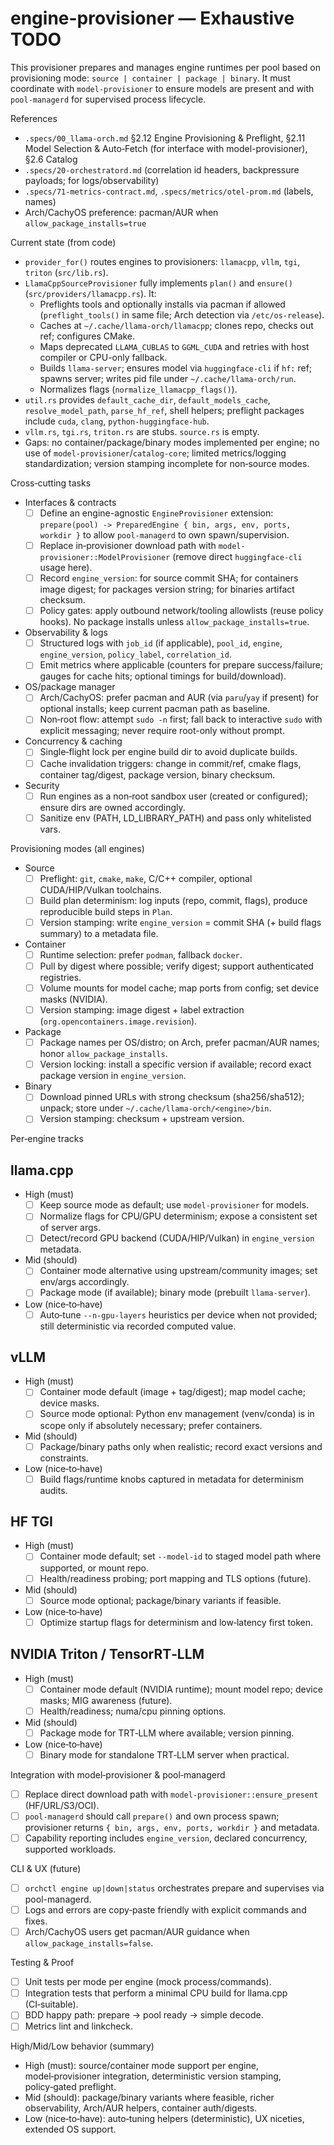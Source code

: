 # engine-provisioner — Exhaustive TODO

This provisioner prepares and manages engine runtimes per pool based on provisioning mode: `source | container | package | binary`. It must coordinate with `model-provisioner` to ensure models are present and with `pool-managerd` for supervised process lifecycle.

References
- `.specs/00_llama-orch.md` §2.12 Engine Provisioning & Preflight, §2.11 Model Selection & Auto‑Fetch (for interface with model-provisioner), §2.6 Catalog
- `.specs/20-orchestratord.md` (correlation id headers, backpressure payloads; for logs/observability)
- `.specs/71-metrics-contract.md`, `.specs/metrics/otel-prom.md` (labels, names)
- Arch/CachyOS preference: pacman/AUR when `allow_package_installs=true`

Current state (from code)
- `provider_for()` routes engines to provisioners: `llamacpp`, `vllm`, `tgi`, `triton` (`src/lib.rs`).
- `LlamaCppSourceProvisioner` fully implements `plan()` and `ensure()` (`src/providers/llamacpp.rs`). It:
  - Preflights tools and optionally installs via pacman if allowed (`preflight_tools()` in same file; Arch detection via `/etc/os-release`).
  - Caches at `~/.cache/llama-orch/llamacpp`; clones repo, checks out ref; configures CMake.
  - Maps deprecated `LLAMA_CUBLAS` to `GGML_CUDA` and retries with host compiler or CPU-only fallback.
  - Builds `llama-server`; ensures model via `huggingface-cli` if `hf:` ref; spawns server; writes pid file under `~/.cache/llama-orch/run`.
  - Normalizes flags (`normalize_llamacpp_flags()`).
- `util.rs` provides `default_cache_dir`, `default_models_cache`, `resolve_model_path`, `parse_hf_ref`, shell helpers; preflight packages include `cuda`, `clang`, `python-huggingface-hub`.
- `vllm.rs`, `tgi.rs`, `triton.rs` are stubs. `source.rs` is empty.
- Gaps: no container/package/binary modes implemented per engine; no use of `model-provisioner`/`catalog-core`; limited metrics/logging standardization; version stamping incomplete for non‑source modes.

Cross‑cutting tasks
- Interfaces & contracts
  - [ ] Define an engine-agnostic `EngineProvisioner` extension: `prepare(pool) -> PreparedEngine { bin, args, env, ports, workdir }` to allow `pool-managerd` to own spawn/supervision.
  - [ ] Replace in‑provisioner download path with `model-provisioner::ModelProvisioner` (remove direct `huggingface-cli` usage here).
  - [ ] Record `engine_version`: for source commit SHA; for containers image digest; for packages version string; for binaries artifact checksum.
  - [ ] Policy gates: apply outbound network/tooling allowlists (reuse policy hooks). No package installs unless `allow_package_installs=true`.
- Observability & logs
  - [ ] Structured logs with `job_id` (if applicable), `pool_id`, `engine`, `engine_version`, `policy_label`, `correlation_id`.
  - [ ] Emit metrics where applicable (counters for prepare success/failure; gauges for cache hits; optional timings for build/download).
- OS/package manager
  - [ ] Arch/CachyOS: prefer pacman and AUR (via `paru`/`yay` if present) for optional installs; keep current pacman path as baseline.
  - [ ] Non‑root flow: attempt `sudo -n` first; fall back to interactive `sudo` with explicit messaging; never require root-only without prompt.
- Concurrency & caching
  - [ ] Single‑flight lock per engine build dir to avoid duplicate builds.
  - [ ] Cache invalidation triggers: change in commit/ref, cmake flags, container tag/digest, package version, binary checksum.
- Security
  - [ ] Run engines as a non‑root sandbox user (created or configured); ensure dirs are owned accordingly.
  - [ ] Sanitize env (PATH, LD_LIBRARY_PATH) and pass only whitelisted vars.

Provisioning modes (all engines)
- Source
  - [ ] Preflight: `git`, `cmake`, `make`, C/C++ compiler, optional CUDA/HIP/Vulkan toolchains.
  - [ ] Build plan determinism: log inputs (repo, commit, flags), produce reproducible build steps in `Plan`.
  - [ ] Version stamping: write `engine_version` = commit SHA (+ build flags summary) to a metadata file.
- Container
  - [ ] Runtime selection: prefer `podman`, fallback `docker`.
  - [ ] Pull by digest where possible; verify digest; support authenticated registries.
  - [ ] Volume mounts for model cache; map ports from config; set device masks (NVIDIA).
  - [ ] Version stamping: image digest + label extraction (`org.opencontainers.image.revision`).
- Package
  - [ ] Package names per OS/distro; on Arch, prefer pacman/AUR names; honor `allow_package_installs`.
  - [ ] Version locking: install a specific version if available; record exact package version in `engine_version`.
- Binary
  - [ ] Download pinned URLs with strong checksum (sha256/sha512); unpack; store under `~/.cache/llama-orch/<engine>/bin`.
  - [ ] Version stamping: checksum + upstream version.

Per‑engine tracks

## llama.cpp
- High (must)
  - [ ] Keep source mode as default; use `model-provisioner` for models.
  - [ ] Normalize flags for CPU/GPU determinism; expose a consistent set of server args.
  - [ ] Detect/record GPU backend (CUDA/HIP/Vulkan) in `engine_version` metadata.
- Mid (should)
  - [ ] Container mode alternative using upstream/community images; set env/args accordingly.
  - [ ] Package mode (if available); binary mode (prebuilt `llama-server`).
- Low (nice‑to‑have)
  - [ ] Auto‑tune `--n-gpu-layers` heuristics per device when not provided; still deterministic via recorded computed value.

## vLLM
- High (must)
  - [ ] Container mode default (image + tag/digest); map model cache; device masks.
  - [ ] Source mode optional: Python env management (venv/conda) is in scope only if absolutely necessary; prefer containers.
- Mid (should)
  - [ ] Package/binary paths only when realistic; record exact versions and constraints.
- Low (nice‑to‑have)
  - [ ] Build flags/runtime knobs captured in metadata for determinism audits.

## HF TGI
- High (must)
  - [ ] Container mode default; set `--model-id` to staged model path where supported, or mount repo.
  - [ ] Health/readiness probing; port mapping and TLS options (future).
- Mid (should)
  - [ ] Source mode optional; package/binary variants if feasible.
- Low (nice‑to‑have)
  - [ ] Optimize startup flags for determinism and low‐latency first token.

## NVIDIA Triton / TensorRT‑LLM
- High (must)
  - [ ] Container mode default (NVIDIA runtime); mount model repo; device masks; MIG awareness (future).
  - [ ] Health/readiness; numa/cpu pinning options.
- Mid (should)
  - [ ] Package mode for TRT‑LLM where available; version pinning.
- Low (nice‑to‑have)
  - [ ] Binary mode for standalone TRT‑LLM server when practical.

Integration with model‑provisioner & pool‑managerd
- [ ] Replace direct download path with `model-provisioner::ensure_present` (HF/URL/S3/OCI).
- [ ] `pool-managerd` should call `prepare()` and own process spawn; provisioner returns `{ bin, args, env, ports, workdir }` and metadata.
- [ ] Capability reporting includes `engine_version`, declared concurrency, supported workloads.

CLI & UX (future)
- [ ] `orchctl engine up|down|status` orchestrates prepare and supervises via pool-managerd.
- [ ] Logs and errors are copy‑paste friendly with explicit commands and fixes.
- [ ] Arch/CachyOS users get pacman/AUR guidance when `allow_package_installs=false`.

Testing & Proof
- [ ] Unit tests per mode per engine (mock process/commands).
- [ ] Integration tests that perform a minimal CPU build for llama.cpp (CI‑suitable).
- [ ] BDD happy path: prepare -> pool ready -> simple decode.
- [ ] Metrics lint and linkcheck.

High/Mid/Low behavior (summary)
- High (must): source/container mode support per engine, model‑provisioner integration, deterministic version stamping, policy‑gated preflight.
- Mid (should): package/binary variants where feasible, richer observability, Arch/AUR helpers, container auth/digests.
- Low (nice‑to‑have): auto‑tuning helpers (deterministic), UX niceties, extended OS support.
